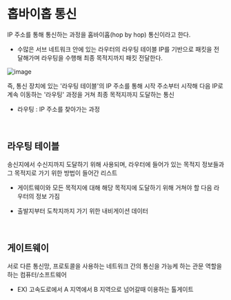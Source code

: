 # 홉바이홉 통신

IP 주소를 통해 통신하는 과정을 홉바이홉(hop by hop) 통신이라고 한다.

- 수많은 서브 네트워크 안에 있는 라우터의 라우팅 테이블 IP를 기반으로 패킷을 전달해가며 라우팅을 수행해 최종 목적지까지 패킷 전달한다.

![image](https://github.com/zeunxx/Inflearn-Spring-RoadMap/assets/81572478/0128edb8-2664-4399-978b-282bb3fcdd6d)

즉, 통신 장치에 있는 '라우팅 테이블'의 IP 주소를 통해 시작 주소부터 시작해 다음 IP로 계속 이동하는 '라우팅' 과정을 거쳐 최종 목적지까지 도달하는 통신

- 라우팅 : IP 주소를 찾아가는 과정


<BR>

## 라우팅 테이블

송신지에서 수신지까지 도달하기 위해 사용되며, 라우터에 들어가 있는 목적지 정보들과 그 목적지로 가기 위한 방법이 들어간 리스트

- 게이트웨이와 모든 목적지에 대해 해당 목적지에 도달하기 위해 거쳐야 할 다음 라우터의 정보 가짐

- 출발지부터 도착지까지 가기 위한 내비게이션 데이터

<BR>

## 게이트웨이

서로 다른 통신망, 프로토콜을 사용하는 네트워크 간의 통신을 가능케 하는 관문 역할을하는 컴퓨터/소프트웨어

- EX) 고속도로에서 A 지역에서 B 지역으로 넘어갈때 이용하는 톨게이트